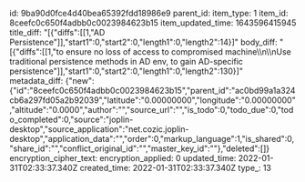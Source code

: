 id: 9ba90d0fce4d40bea65392fdd18986e9
parent_id: 
item_type: 1
item_id: 8ceefc0c650f4adbb0c0023984623b15
item_updated_time: 1643596415945
title_diff: "[{\"diffs\":[[1,\"AD Persistence\"]],\"start1\":0,\"start2\":0,\"length1\":0,\"length2\":14}]"
body_diff: "[{\"diffs\":[[1,\"to ensure no loss of access to compromised machine\\\n\\\nUse traditional persistence methods in AD env, to gain AD-specific persistence\"]],\"start1\":0,\"start2\":0,\"length1\":0,\"length2\":130}]"
metadata_diff: {"new":{"id":"8ceefc0c650f4adbb0c0023984623b15","parent_id":"ac0bd99a1a324cb6a297fd05a2b92039","latitude":"0.00000000","longitude":"0.00000000","altitude":"0.0000","author":"","source_url":"","is_todo":0,"todo_due":0,"todo_completed":0,"source":"joplin-desktop","source_application":"net.cozic.joplin-desktop","application_data":"","order":0,"markup_language":1,"is_shared":0,"share_id":"","conflict_original_id":"","master_key_id":""},"deleted":[]}
encryption_cipher_text: 
encryption_applied: 0
updated_time: 2022-01-31T02:33:37.340Z
created_time: 2022-01-31T02:33:37.340Z
type_: 13